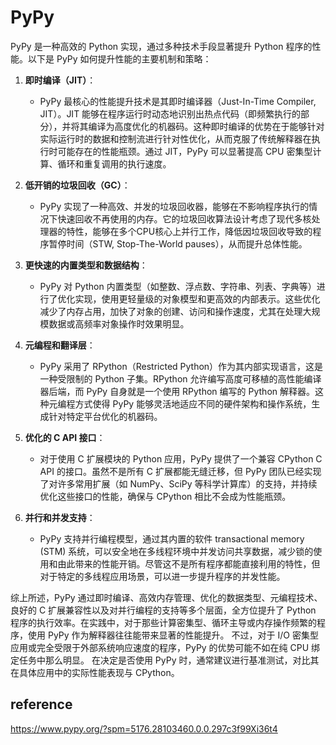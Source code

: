 # PyPy
PyPy 是一种高效的 Python 实现，通过多种技术手段显著提升 Python 程序的性能。以下是 PyPy 如何提升性能的主要机制和策略：

1. **即时编译（JIT）**：
   - PyPy 最核心的性能提升技术是其即时编译器（Just-In-Time Compiler, JIT）。JIT 能够在程序运行时动态地识别出热点代码（即频繁执行的部分），并将其编译为高度优化的机器码。这种即时编译的优势在于能够针对实际运行时的数据和控制流进行针对性优化，从而克服了传统解释器在执行时可能存在的性能瓶颈。通过 JIT，PyPy 可以显著提高 CPU 密集型计算、循环和重复调用的执行速度。

2. **低开销的垃圾回收（GC）**：
   - PyPy 实现了一种高效、并发的垃圾回收器，能够在不影响程序执行的情况下快速回收不再使用的内存。它的垃圾回收算法设计考虑了现代多核处理器的特性，能够在多个CPU核心上并行工作，降低因垃圾回收导致的程序暂停时间（STW, Stop-The-World pauses），从而提升总体性能。

3. **更快速的内置类型和数据结构**：
   - PyPy 对 Python 内置类型（如整数、浮点数、字符串、列表、字典等）进行了优化实现，使用更轻量级的对象模型和更高效的内部表示。这些优化减少了内存占用，加快了对象的创建、访问和操作速度，尤其在处理大规模数据或高频率对象操作时效果明显。

4. **元编程和翻译层**：
   - PyPy 采用了 RPython（Restricted Python）作为其内部实现语言，这是一种受限制的 Python 子集。RPython 允许编写高度可移植的高性能编译器后端，而 PyPy 自身就是一个使用 RPython 编写的 Python 解释器。这种元编程方式使得 PyPy 能够灵活地适应不同的硬件架构和操作系统，生成针对特定平台优化的机器码。

5. **优化的 C API 接口**：
   - 对于使用 C 扩展模块的 Python 应用，PyPy 提供了一个兼容 CPython C API 的接口。虽然不是所有 C 扩展都能无缝迁移，但 PyPy 团队已经实现了对许多常用扩展（如 NumPy、SciPy 等科学计算库）的支持，并持续优化这些接口的性能，确保与 CPython 相比不会成为性能瓶颈。

6. **并行和并发支持**：
   - PyPy 支持并行编程模型，通过其内置的软件 transactional memory (STM) 系统，可以安全地在多线程环境中并发访问共享数据，减少锁的使用和由此带来的性能开销。尽管这不是所有程序都能直接利用的特性，但对于特定的多线程应用场景，可以进一步提升程序的并发性能。

综上所述，PyPy 通过即时编译、高效内存管理、优化的数据类型、元编程技术、良好的 C 扩展兼容性以及对并行编程的支持等多个层面，全方位提升了 Python 程序的执行效率。在实践中，对于那些计算密集型、循环主导或内存操作频繁的程序，使用 PyPy 作为解释器往往能带来显著的性能提升。
不过，对于 I/O 密集型应用或完全受限于外部系统响应速度的程序，PyPy 的优势可能不如在纯 CPU 绑定任务中那么明显。
在决定是否使用 PyPy 时，通常建议进行基准测试，对比其在具体应用中的实际性能表现与 CPython。

## reference
https://www.pypy.org/?spm=5176.28103460.0.0.297c3f99Xi36t4